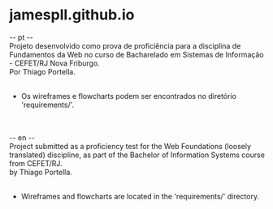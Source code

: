 # jamespll.github.io
-- pt --<br>
Projeto desenvolvido como prova de proficiência para a disciplina de Fundamentos da Web no curso de Bacharelado em Sistemas de Informação - CEFET/RJ Nova Friburgo.
<br>
Por Thiago Portella.
<br><br>
  - Os wireframes e flowcharts podem ser encontrados no diretório 'requirements/'.

<br><br>
-- en --<br>
Project submitted as a proficiency test for the Web Foundations (loosely translated) discipline, as part of the Bachelor of Information Systems course from CEFET/RJ.<br>
by Thiago Portella.
<br><br>
  - Wireframes and flowcharts are located in the 'requirements/' directory.

